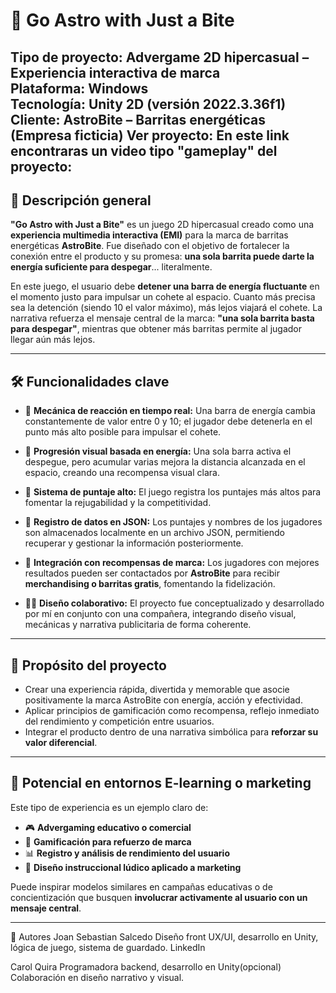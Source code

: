 # 🚀 Go Astro with Just a Bite

**Tipo de proyecto:** Advergame 2D hipercasual – Experiencia interactiva de marca  
**Plataforma:** Windows  
**Tecnología:** Unity 2D (versión 2022.3.36f1)
**Cliente:** AstroBite – Barritas energéticas (Empresa ficticia)
**Ver proyecto:** En este link encontraras un video tipo "gameplay" del proyecto: 
---

## 📘 Descripción general

**"Go Astro with Just a Bite"** es un juego 2D hipercasual creado como una **experiencia multimedia interactiva (EMI)** para la marca de barritas energéticas **AstroBite**. Fue diseñado con el objetivo de fortalecer la conexión entre el producto y su promesa: **una sola barrita puede darte la energía suficiente para despegar**... literalmente.

En este juego, el usuario debe **detener una barra de energía fluctuante** en el momento justo para impulsar un cohete al espacio. Cuanto más precisa sea la detención (siendo 10 el valor máximo), más lejos viajará el cohete. La narrativa refuerza el mensaje central de la marca: **"una sola barrita basta para despegar"**, mientras que obtener más barritas permite al jugador llegar aún más lejos.

---

## 🛠️ Funcionalidades clave

- 🚀 **Mecánica de reacción en tiempo real:** Una barra de energía cambia constantemente de valor entre 0 y 10; el jugador debe detenerla en el punto más alto posible para impulsar el cohete.

- 🌌 **Progresión visual basada en energía:** Una sola barra activa el despegue, pero acumular varias mejora la distancia alcanzada en el espacio, creando una recompensa visual clara.

- 🎯 **Sistema de puntaje alto:** El juego registra los puntajes más altos para fomentar la rejugabilidad y la competitividad.

- 🧾 **Registro de datos en JSON:** Los puntajes y nombres de los jugadores son almacenados localmente en un archivo JSON, permitiendo recuperar y gestionar la información posteriormente.

- 🎁 **Integración con recompensas de marca:** Los jugadores con mejores resultados pueden ser contactados por **AstroBite** para recibir **merchandising o barritas gratis**, fomentando la fidelización.

- 🧍‍♂️ **Diseño colaborativo:** El proyecto fue conceptualizado y desarrollado por mí en conjunto con una compañera, integrando diseño visual, mecánicas y narrativa publicitaria de forma coherente.

---

## 🎯 Propósito del proyecto

- Crear una experiencia rápida, divertida y memorable que asocie positivamente la marca AstroBite con energía, acción y efectividad.
- Aplicar principios de gamificación como recompensa, reflejo inmediato del rendimiento y competición entre usuarios.
- Integrar el producto dentro de una narrativa simbólica para **reforzar su valor diferencial**.

---

## 🧠 Potencial en entornos E-learning o marketing

Este tipo de experiencia es un ejemplo claro de:

- 🎮 **Advergaming educativo o comercial**
- 🚀 **Gamificación para refuerzo de marca**
- 📊 **Registro y análisis de rendimiento del usuario**
- 🧠 **Diseño instruccional lúdico aplicado a marketing**

Puede inspirar modelos similares en campañas educativas o de concientización que busquen **involucrar activamente al usuario con un mensaje central**.

---
👤 Autores
Joan Sebastian Salcedo
Diseño front UX/UI, desarrollo en Unity, lógica de juego, sistema de guardado.
LinkedIn

Carol Quira
Programadora backend, desarrollo en Unity(opcional)
Colaboración en diseño narrativo y visual.
